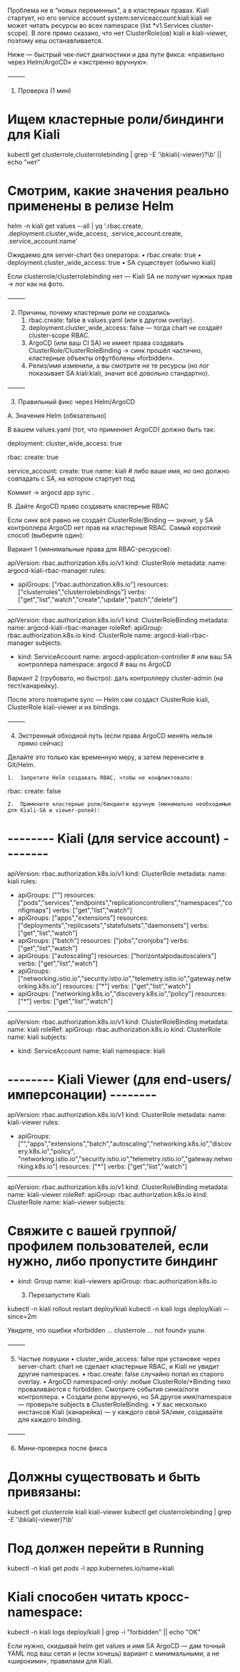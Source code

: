 
Проблема не в “новых переменных”, а в кластерных правах.
Kiali стартует, но его service account system:serviceaccount:kiali:kiali не может читать ресурсы во всех namespace (list *v1.Services cluster-scope). В логе прямо сказано, что нет ClusterRole(ов) kiali и kiali-viewer, поэтому кеш останавливается.

Ниже — быстрый чек-лист диагностики и два пути фикса: «правильно через Helm/ArgoCD» и «экстренно вручную».

⸻

1) Проверка (1 мин)

# Ищем кластерные роли/биндинги для Kiali
kubectl get clusterrole,clusterrolebinding | grep -E '\bkiali(-viewer)?\b' || echo "нет"

# Смотрим, какие значения реально применены в релизе Helm
helm -n kiali get values <RELEASE> --all | yq '.rbac.create, .deployment.cluster_wide_access, .service_account.create, .service_account.name'

Ожидаемо для server-chart без оператора:
	•	rbac.create: true
	•	deployment.cluster_wide_access: true
	•	SA существует (обычно kiali)

Если clusterrole/clusterrolebinding нет — Kiali SA не получит нужных прав → лог как на фото.

⸻

2) Причины, почему кластерные роли не создались
	1.	rbac.create: false в values.yaml (или в другом overlay).
	2.	deployment.cluster_wide_access: false — тогда chart не создаёт cluster-scope RBAC.
	3.	ArgoCD (или ваш CI SA) не имеет права создавать ClusterRole/ClusterRoleBinding → синк прошёл частично, кластерные объекты отфутболены «forbidden».
	4.	Релиз/имя изменили, а вы смотрите не те ресурсы (но лог показывает SA kiali:kiali, значит всё довольно стандартно).

⸻

3) Правильный фикс через Helm/ArgoCD

A. Значения Helm (обязательно)

В вашем values.yaml (тот, что применяет ArgoCD) должно быть так:

deployment:
  cluster_wide_access: true

rbac:
  create: true

service_account:
  create: true
  name: kiali   # либо ваше имя, но оно должно совпадать с SA, на котором стартует под

Коммит → argocd app sync <APP>.

B. Дайте ArgoCD право создавать кластерные RBAC

Если синк всё равно не создаёт ClusterRole/Binding — значит, у SA контроллера ArgoCD нет прав на кластерные RBAC. Самый короткий способ (выберите один):

Вариант 1 (минимальные права для RBAC-ресурсов):

apiVersion: rbac.authorization.k8s.io/v1
kind: ClusterRole
metadata:
  name: argocd-kiali-rbac-manager
rules:
- apiGroups: ["rbac.authorization.k8s.io"]
  resources: ["clusterroles","clusterrolebindings"]
  verbs: ["get","list","watch","create","update","patch","delete"]

---
apiVersion: rbac.authorization.k8s.io/v1
kind: ClusterRoleBinding
metadata:
  name: argocd-kiali-rbac-manager
roleRef:
  apiGroup: rbac.authorization.k8s.io
  kind: ClusterRole
  name: argocd-kiali-rbac-manager
subjects:
- kind: ServiceAccount
  name: argocd-application-controller   # или ваш SA контроллера
  namespace: argocd                    # ваш ns ArgoCD

Вариант 2 (грубовато, но быстро): дать контроллеру cluster-admin (на тест/канарейку).

После этого повторите sync — Helm сам создаст ClusterRole kiali, ClusterRole kiali-viewer и их bindings.

⸻

4) Экстренный обходной путь (если права ArgoCD менять нельзя прямо сейчас)

Делайте это только как временную меру, а затем перенесите в Git/Helm.

	1.	Запретите Helm создавать RBAC, чтобы не конфликтовало:

rbac:
  create: false

	2.	Примените кластерные роли/биндинги вручную (минимально необходимые для Kiali-SA и viewer-ролей):

# -------- Kiali (для service account) --------
apiVersion: rbac.authorization.k8s.io/v1
kind: ClusterRole
metadata:
  name: kiali
rules:
- apiGroups: [""]
  resources: ["pods","services","endpoints","replicationcontrollers","namespaces","configmaps"]
  verbs: ["get","list","watch"]
- apiGroups: ["apps","extensions"]
  resources: ["deployments","replicasets","statefulsets","daemonsets"]
  verbs: ["get","list","watch"]
- apiGroups: ["batch"]
  resources: ["jobs","cronjobs"]
  verbs: ["get","list","watch"]
- apiGroups: ["autoscaling"]
  resources: ["horizontalpodautoscalers"]
  verbs: ["get","list","watch"]
- apiGroups: ["networking.istio.io","security.istio.io","telemetry.istio.io","gateway.networking.k8s.io"]
  resources: ["*"]
  verbs: ["get","list","watch"]
- apiGroups: ["networking.k8s.io","discovery.k8s.io","policy"]
  resources: ["*"]
  verbs: ["get","list","watch"]

---
apiVersion: rbac.authorization.k8s.io/v1
kind: ClusterRoleBinding
metadata:
  name: kiali
roleRef:
  apiGroup: rbac.authorization.k8s.io
  kind: ClusterRole
  name: kiali
subjects:
- kind: ServiceAccount
  name: kiali
  namespace: kiali

# -------- Kiali Viewer (для end-users/имперсонации) --------
apiVersion: rbac.authorization.k8s.io/v1
kind: ClusterRole
metadata:
  name: kiali-viewer
rules:
- apiGroups: ["","apps","extensions","batch","autoscaling","networking.k8s.io","discovery.k8s.io","policy",
              "networking.istio.io","security.istio.io","telemetry.istio.io","gateway.networking.k8s.io"]
  resources: ["*"]
  verbs: ["get","list","watch"]

---
apiVersion: rbac.authorization.k8s.io/v1
kind: ClusterRoleBinding
metadata:
  name: kiali-viewer
roleRef:
  apiGroup: rbac.authorization.k8s.io
  kind: ClusterRole
  name: kiali-viewer
subjects:
# Свяжите с вашей группой/профилем пользователей, если нужно, либо пропустите биндинг
- kind: Group
  name: kiali-viewers
  apiGroup: rbac.authorization.k8s.io

	3.	Перезапустите Kiali:

kubectl -n kiali rollout restart deploy/kiali
kubectl -n kiali logs deploy/kiali --since=2m

Увидите, что ошибки «forbidden … clusterrole … not found» ушли.

⸻

5) Частые ловушки
	•	cluster_wide_access: false при установке через server-chart: chart не сделает кластерные RBAC, и Kiali не увидит другие namespaces.
	•	rbac.create: false случайно попал из старого overlay.
	•	ArgoCD namespaced-only: любые ClusterRole/*Binding тихо проваливаются с forbidden. Смотрите события синка/логи контроллера.
	•	Создали роли вручную, но SA другое имя/namespace — проверьте subjects в ClusterRoleBinding.
	•	У вас несколько инстансов Kiali (канарейка) — у каждого свой SA/имя, создавайте для каждого binding.

⸻

6) Мини-проверка после фикса

# Должны существовать и быть привязаны:
kubectl get clusterrole kiali kiali-viewer
kubectl get clusterrolebinding | grep -E '\bkiali(-viewer)?\b'

# Под должен перейти в Running
kubectl -n kiali get pods -l app.kubernetes.io/name=kiali

# Kiali способен читать кросс-namespace:
kubectl -n kiali logs deploy/kiali | grep -i "forbidden" || echo "OK"

Если нужно, скидывай helm get values и имя SA ArgoCD — дам точный YAML под ваш сетап и (если хочешь) вариант с минимальными, а не «широкими», правилами для Kiali.
